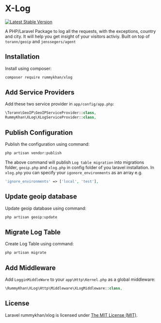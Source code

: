 X-Log
=====

[![Latest Stable Version](https://img.shields.io/badge/packagist-v%201.0.0-blue.svg)](https://packagist.org/packages/rummykhan/xlog)

A PHP/Laravel Package to log all the requests, with the exceptions, country and city. It will help you get insight of your visitors activiy. Built on top of `torann/geoip` and `jenssegers/agent`

Installation
------------

Install using composer:

```bash
composer require rummykhan/xlog
```

Add Service Providers
---------------------

Add these two service provider in `app/config/app.php`:

```php
\Torann\GeoIP\GeoIPServiceProvider::class,
RummyKhan\XLog\XLogServiceProvider::class,
```

Publish Configuration
---------------------

Publish the configuration using command:

```bash
php artisan vendor:publish
```

The above command will publish `Log table migration` into migrations folder, `geoip.php` and `xlog.php` in config folder of you laravel installation.
In `xlog.php` you can specify your `igonore_environments` as an array e.g.

```php
'ignore_environments' => ['local', 'test'],
```

Update geoip database
---------------------

Update geoip database using command:

```bash
php artisan geoip:update
```

Migrate Log Table
-----------------

Create Log Table using command:

```bash
php artisan migrate
```

Add Middleware
--------------

Add `LogginMiddleWare` to your `app\Http\Kernel.php` as a global middleware:

```php
\RummyKhan\XLog\Http\Middleware\XLogMiddleware::class,
```


## License

Laravel rummykhan/xlog is licensed under [The MIT License (MIT)](LICENSE).
